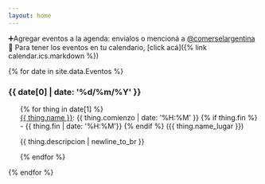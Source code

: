 ```yaml
---
layout: home
---
```


➕Agregar eventos a la agenda: envialos o mencioná a <a href='https://www.instagram.com/comerselargentina/' target=_blank>@comerselargentina</a><br>
📅 Para tener los eventos en tu calendario, [click acá]({% link calendar.ics.markdown  %})

{% for date in site.data.Eventos %}
<section class='date' data-date='{{ date[0] | date: "%Y-%m-%d" }}'>

<h3> {{ date[0] | date: '%d/%m/%Y' }} </h3>

<ol class='events'>
  {% for thing in date[1] %}
    <li> <a href='{{thing.url}}' target=_blank>{{ thing.name }}</a>: {{ thing.comienzo | date: '%H:%M' }}
      {% if thing.fin  %}
        - {{ thing.fin | date: '%H:%M'}} 
      {% endif %}
      <span class='where'>({{ thing.name_lugar  }})</span>
      <p class='description'>{{ thing.descripcion | newline_to_br  }}</p>
    </li>
  {% endfor %}
</ol>
</section>
{% endfor %}


<script>
 var list=document.getElementsByClassName("date")
 let today=new Date();
 today.setHours(0,0,0,0)
 for (let item of list) {
     item.className += " " + ((new Date(item.dataset.date) >= today) ? "future" : "past")
 }
 // toggle short/long description
 for (let item of  document.getElementsByClassName("description")) {
    item.addEventListener("click", (event) => { event.target.classList.toggle("show")} )
 }
</script>
<style>
 .past {
  opacity: 30%
 }
section.date ol.events {
  margin-left: 0px;
}
section.date ol.events li{
  list-style-type: none;
}

p.description {
  height: 2em
  text-overflow: ellipsis;
  overflow: hidden;
  display: -webkit-box;
  -webkit-line-clamp: 1; /* number of lines to show */
  line-clamp: 1; 
  -webkit-box-orient: vertical;
}
p.description.show {
  overflow: auto;
  display: -webkit-box;
  -webkit-line-clamp: unset; /* number of lines to show */
  line-clamp: unset; 
  -webkit-box-orient: vertical;
}
</style>
